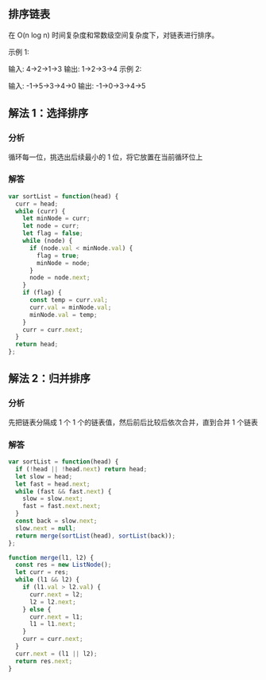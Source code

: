 ## 排序链表

在 O(n log n) 时间复杂度和常数级空间复杂度下，对链表进行排序。

示例 1:

输入: 4->2->1->3
输出: 1->2->3->4
示例 2:

输入: -1->5->3->4->0
输出: -1->0->3->4->5

## 解法 1：选择排序

### 分析

循环每一位，挑选出后续最小的 1 位，将它放置在当前循环位上

### 解答

```javascript
var sortList = function(head) {
  curr = head;
  while (curr) {
    let minNode = curr;
    let node = curr;
    let flag = false;
    while (node) {
      if (node.val < minNode.val) {
        flag = true;
        minNode = node;
      }
      node = node.next;
    }
    if (flag) {
      const temp = curr.val;
      curr.val = minNode.val;
      minNode.val = temp;
    }
    curr = curr.next;
  }
  return head;
};
```

## 解法 2：归并排序

### 分析

先把链表分隔成 1 个 1 个的链表值，然后前后比较后依次合并，直到合并 1 个链表

### 解答

```javascript
var sortList = function(head) {
  if (!head || !head.next) return head;
  let slow = head;
  let fast = head.next;
  while (fast && fast.next) {
    slow = slow.next;
    fast = fast.next.next;
  }
  const back = slow.next;
  slow.next = null;
  return merge(sortList(head), sortList(back));
};

function merge(l1, l2) {
  const res = new ListNode();
  let curr = res;
  while (l1 && l2) {
    if (l1.val > l2.val) {
      curr.next = l2;
      l2 = l2.next;
    } else {
      curr.next = l1;
      l1 = l1.next;
    }
    curr = curr.next;
  }
  curr.next = (l1 || l2);
  return res.next;
}
```
